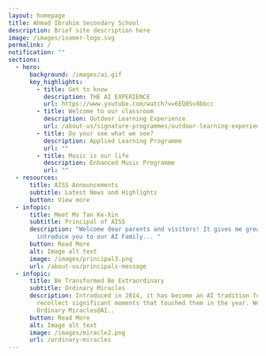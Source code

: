 ```yaml
---
layout: homepage
title: Ahmad Ibrahim Secondary School
description: Brief site description here
image: /images/isomer-logo.svg
permalink: /
notification: ""
sections:
  - hero:
      background: /images/ai.gif
      key_highlights:
        - title: Get to know
          description: THE AI EXPERIENCE
          url: https://www.youtube.com/watch?v=6EQ0Sv8bbcc
        - title: Welcome to our classroom
          description: Outdoor Learning Experience
          url: /about-us/signature-programmes/outdoor-learning-experience-ole/
        - title: Do your see what we see?
          description: Applied Learning Programme
          url: ""
        - title: Music is our life
          description: Enhanced Music Programme
          url: ""
  - resources:
      title: AISS Announcements
      subtitle: Latest News and Highlights
      button: View more
  - infopic:
      title: Meet Ms Tan Ke-Xin
      subtitle: Principal of AISS
      description: "Welcome dear parents and visitors! It gives me great pleasure to
        introduce you to our AI Family... "
      button: Read More
      alt: Image alt text
      image: /images/principal3.png
      url: /about-us/principals-message
  - infopic:
      title: Be Transformed Be Extraordinary
      subtitle: Ordinary Miracles
      description: Introduced in 2014, it has become an AI tradition for students to
        recollect significant moments that touched them in the year. We call it
        Ordinary Miracles@AI..
      button: Read More
      alt: Image alt text
      image: /images/miracle2.png
      url: /ordinary-miracles
---
```

